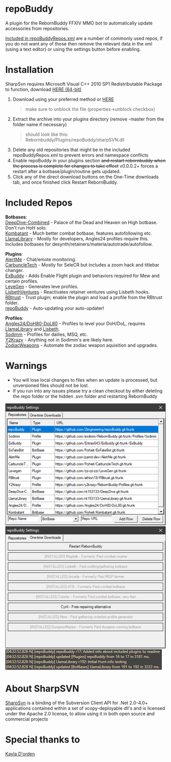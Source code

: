 
# repoBuddy
A plugin for the RebornBuddy FFXIV MMO bot to automatically update accessories from repositories.

[Included in repoBuddyRepos.xml](#included-repos) are a number of commonly used repos, if you do not want any of those then remove the relevant data in the xml (using a text editor) or using the settings button before enabling.
# Installation
SharpSvn requires Microsoft Visual C++ 2010 SP1 Redistributable Package to function, download [HERE (64-bit)](https://www.microsoft.com/en-us/download/details.aspx?id=13523)
1. Download using your preferred method or [HERE](https://github.com/Zimgineering/repoBuddy/archive/master.zip)
    >make sure to unblock the file (properties->unblock checkbox)
2. Extract the archive into your plugins directory (remove -master from the folder name if necessary)
    >should look like this: Rebornbuddy/Plugins/repoBuddy/sharpSVN.dll
3. Delete any old repositories that might be in the included repoBuddyRepos.xml to prevent errors and namespace conflicts
4. Enable repoBuddy in your plugins section ~~and restart rebornbuddy when the process is complete for changes to take effect~~ v0.0.0.2+ forces a restart after a botbase/plugin/routine gets updated.
5. Click any of the direct download buttons on the One-Time downloads tab, and once finished click Restart RebornBuddy.

# Included Repos

**Botbases**:  
[DeepDive-Combined](https://github.com/nt153133/DeepDive) - Palace of the Dead and Heaven on High botbase. Don't run HoH solo.  
[Kombatant](https://github.com/Fryheit/Kombatant) - Much better combat botbase, features autofollowing etc.  
[LlamaLibrary](https://github.com/nt153133/LlamaLibrary) - Mostly for developers, Angles24 profiles require this. Includes botbases for desynth/retainers/materia/autotrade/autofollow.  

**Plugins**:  
[AlertMe](https://github.com/parrot-dev/AlertMe) - Chat/emote monitoring.  
[CarbuncleTech](https://github.com/Fryheit/CarbuncleTech) - Mostly for SeleCR but includes a zoom hack and titlebar changer.  
[ExBuddy](https://github.com/Entrax643/ExBuddy) - Adds Enable Flight plugin and behaviors required for Mew and certain profiles.  
[LeveGen](https://github.com/zzi-zzi-zzi/LeveGen) - Generates leve profiles.  
[LisbethVentures](https://github.com/nt153133/LisbethVentures) - Reactivates retainer ventures using Lisbeth hooks.
[RBtrust](https://github.com/athlon18/RBtrust) - Trust plugin; enable the plugin and load a profile from the RBtrust folder.  
[repoBuddy](https://github.com/Zimgineering/repoBuddy) - Auto-updating your auto-updater!  

**Profiles**:  
[Angles24/DoH80-DoL80](https://github.com/Angles24/DoH80-DoL80) - Profiles to level your DoH/DoL, requires [LlamaLibrary](https://github.com/nt153133/LlamaLibrary) and [Lisbeth](https://www.siune.io/products/lisbeth).  
[Sodimm](https://github.com/sodimm/RebornBuddy/tree/master/Profiles/Sodimm) - Profiles for dailies, MSQ, etc.  
[Y2Krazy](https://github.com/y2krazy/RebornBuddy-Profiles) - Anything not in Sodimm's are likely here.  
[ZodiacWeapons](https://github.com/domesticwarlord86/ZodiacWeapons) - Automate the zodiac weapon aquisition and upgrades.

# Warnings
* You will lose local changes to files when an update is processed, but unversioned files should not be lost.
* If you run into any issues please try a clean checkout by either deleting the repo folder or the hidden .svn folder and restarting RebornBuddy


![](Images/repoBuddyGUI.png)
![](Images/repoBuddyGUI2.png)
![](Images/repoBuddyLog.png)


# About SharpSVN
[SharpSvn](https://sharpsvn.open.collab.net/) is a binding of the Subversion Client API for .Net 2.0-4.0+ applications contained within a set of xcopy-deployable dll's and is licensed under the Apache 2.0 license, to allow using it in both open source and commercial projects 


# Special thanks to
[Kayla D'orden](https://github.com/nt153133)
